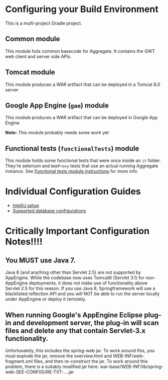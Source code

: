 # Configuring your Build Environment

This is a multi-project Gradle project.

## Common module

This module hols common basecode for Aggregate. It contains the GWT web client and server side APIs.

## Tomcat module

This module produces a WAR artifact that can be deployed in a Tomcat 8.0 server

## Google App Engine (`gae`) module

This module produces a WAR artifact that can be deployed in Google App Engine

**Note:** This module probably needs some work yet 

## Functional tests (`functionalTests`) module

This module holds some functional tests that were once inside an `it` folder. They're selenium and `WebProxy` tests that use an actual running Aggregate instance. See [Functional tests module instructions][functional_tests_instructions] for more info.  

# Individual Configuration Guides

- [IntelliJ setup][intellij_setup]
- [Supported database configurations][database_configurations]

# Critically Important Configuration Notes!!!!

## You MUST use Java 7.

Java 8 (and anything other than Servlet 2.5) are not supported by AppEngine.
While the codebase now uses Tomcat8 (Servlet 3.1) for non-AppEngine deployments,
it does not make use of functionality above Servlet 2.5 for this reason.
If you use Java 8, Springframework will use a blacklisted reflection API
and you will NOT be able to run the server locally under AppEngine or
deploy it remotely.

## When running Google's AppEngine Eclipse plug-in and development server, the plug-in will scan files and delete any that contain Servlet-3.x functionality.

Unfortunately, this includes the spring-web jar. To work around this, you must
explode the jar, remove the overview.html and WEB-INF/web-fragment.xml files,
and then re-construct the jar.  To work around this problem, there is a
suitably modified jar here: war-base/WEB-INF/lib/spring-web-SEE-CONFIGURE-TXT-....jar


[intellij_setup]: https://github.com/opendatakit/aggregate/blob/master/docs/intellij_setup.md
[database_configurations]: https://github.com/opendatakit/aggregate/blob/master/docs/database_configurations.md
[functional_tests_instructions]: https://github.com/opendatakit/aggregate/blob/master/functionalTests/README.md
